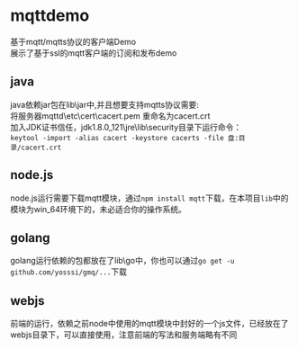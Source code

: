 # mqttdemo
基于mqtt/mqtts协议的客户端Demo<br>
展示了基于ssl的mqtt客户端的订阅和发布demo
## java
java依赖jar包在lib\jar中,并且想要支持mqtts协议需要:<br>
  将服务器mqttd\etc\cert\cacert.pem 重命名为cacert.crt<br>
  加入JDK证书信任，jdk1.8.0_121\jre\lib\security目录下运行命令：<br>
  `keytool -import -alias cacert -keystore cacerts -file 盘:目录/cacert.crt`<br>
## node.js
node.js运行需要下载mqtt模块，通过`npm install mqtt`下载，在本项目`lib`中的模块为win_64环境下的，未必适合你的操作系统。
## golang
golang运行依赖的包都放在了lib\go中，你也可以通过`go get -u github.com/yosssi/gmq/...`下载<br>
## webjs
前端的运行，依赖之前node中使用的mqtt模块中封好的一个js文件，已经放在了webjs目录下，可以直接使用，注意前端的写法和服务端略有不同
  

